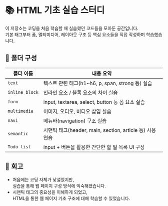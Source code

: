 # 📚 HTML 기초 실습 스터디

이 저장소는 코딩을 처음 학습할 때 실습했던 코드들을 모아둔 공간입니다.  
기본 태그부터 폼, 멀티미디어, 레이아웃 구조 등 핵심 요소들을 직접 작성하며 학습했습니다.

## 🧱 폴더 구성

| 폴더 이름     | 내용 요약 |
|------------|----------|
| `text`         | 텍스트 관련 태그(h1~h6, p, span, strong 등) 실습 |
| `inline_block` | 인라인 요소 / 블록 요소의 차이 실습 |
| `form`         | input, textarea, select, button 등 폼 요소 실습 |
| `multimedia`   | 이미지, 오디오, 비디오 삽입 실습 |
| `navi`         | 메뉴바(navigation) 구조 실습 |
| `semantic`     | 시맨틱 태그(header, main, section, article 등) 사용 연습 |
| `Todo list`    | input + 버튼을 활용한 간단한 할 일 목록 UI 구성 |

## 💬 회고
- 처음에는 코딩 자체가 낯설었지만,  
  실습을 통해 웹 페이지 구성 방식에 익숙해졌습니다.
- 시맨틱 태그의 중요성을 이해하게 되었고,  
  HTML을 통한 웹 페이지 기초 구조에 대해 학습할 수 있었습니다.
